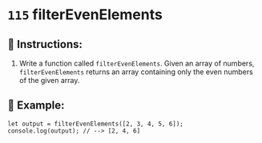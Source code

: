 # `115` filterEvenElements

## 📝 Instructions:

1. Write a function called `filterEvenElements`. Given an array of numbers, `filterEvenElements` returns an array containing only the even numbers of the given array.

## 📎 Example:

```Js
let output = filterEvenElements([2, 3, 4, 5, 6]);
console.log(output); // --> [2, 4, 6]
```
